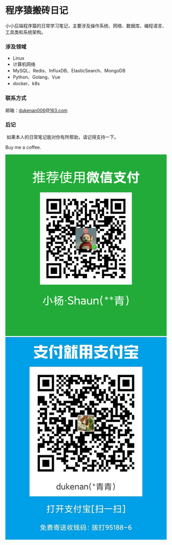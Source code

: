 
# 程序猿搬砖日记

小小后端程序猿的日常学习笔记，主要涉及操作系统、网络、数据库、编程语言、工具类和系统架构。

### 涉及领域

-  Linux
-  计算机网络
-  MySQL、Redis、InfluxDB、ElasticSearch、MongoDB
-  Python、Golang、Vue
-  docker、k8s


### 联系方式

邮箱：dukenan006@163.com

### 后记

​	如果本人的日常笔记能对你有所帮助，请记得支持一下。

Buy me a coffee.


![微信](./_media/images/wechat.jpg ':size=280x300')
![支付宝](./_media/images/alipay.jpg ':size=280x300')
​	